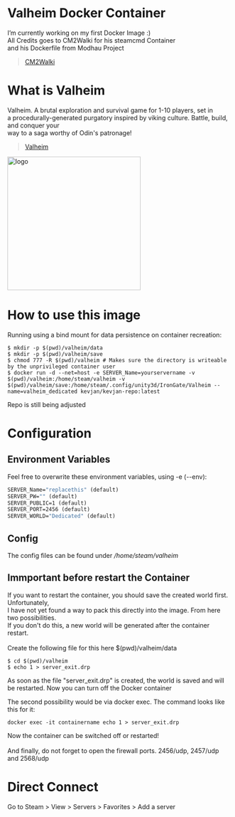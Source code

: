 # Valheim Docker Container

I’m currently working on my first Docker Image :) </br>
All Credits goes to CM2Walki for his steamcmd Container</br>
and his Dockerfile from Modhau Project</br>
> [CM2Walki](https://github.com/CM2Walki)

# What is Valheim
Valheim. A brutal exploration and survival game for 1-10 players, set in</br> a procedurally-generated purgatory 
inspired by viking culture. Battle, build, and conquer your </br>way to a saga worthy of Odin's patronage!

> [Valheim](https://store.steampowered.com/app/892970/Valheim/)

<img src="https://media.indiedb.com/images/games/1/67/66055/valheim_logo.png" alt="logo" width="300" /></img>

# How to use this image

Running using a bind mount for data persistence on container recreation:
```console
$ mkdir -p $(pwd)/valheim/data
$ mkdir -p $(pwd)/valheim/save
$ chmod 777 -R $(pwd)/valheim # Makes sure the directory is writeable by the unprivileged container user
$ docker run -d --net=host -e SERVER_Name=yourservername -v $(pwd)/valheim:/home/steam/valheim -v $(pwd)/valheim/save:/home/steam/.config/unity3d/IronGate/Valheim --name=valheim_dedicated kevjan/kevjan-repo:latest
```
Repo is still being adjusted

# Configuration
## Environment Variables
Feel free to overwrite these environment variables, using -e (--env):
```dockerfile
SERVER_Name="replacethis" (default)
SERVER_PW="" (default) 
SERVER_PUBLIC=1 (default)
SERVER_PORT=2456 (default)
SERVER_WORLD="Dedicated" (default)
```

## Config
The config files can be found under */home/steam/valheim*

## Immportant before restart the Container
If you want to restart the container, you should save the created world first. Unfortunately, </br>
I have not yet found a way to pack this directly into the image. From here two possibilities. </br>
If you don't do this, a new world will be generated after the container restart. </br>
</br>
Create the following file for this here $(pwd)/valheim/data
```console
$ cd $(pwd)/valheim
$ echo 1 > server_exit.drp
```
As soon as the file "server_exit.drp" is created, the world is saved and will be restarted. Now you can turn off the Docker container</br>

The second possibility would be via docker exec. The command looks like this for it:</br>
```console
docker exec -it containername echo 1 > server_exit.drp
```
Now the container can be switched off or restarted!</br>
</br>
And finally, do not forget to open the firewall ports. 2456/udp, 2457/udp and 2568/udp

# Direct Connect
Go to Steam > View > Servers > Favorites > Add a server



